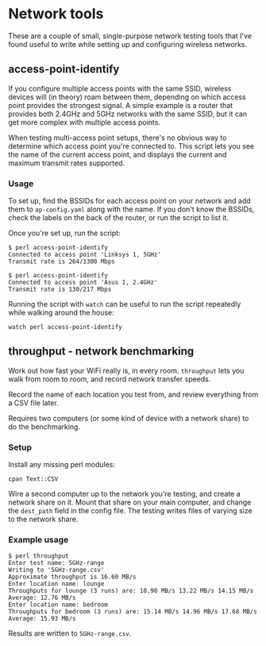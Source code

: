 # Network tools

These are a couple of small, single-purpose network testing tools that I've found useful to write while setting up and configuring wireless networks.

## access-point-identify

If you configure multiple access points with the same SSID, wireless devices will (in theory) roam between them, depending on which access point provides the strongest signal. A simple example is a router that provides both 2.4GHz and 5GHz networks with the same SSID, but it can get more complex with multiple access points.

When testing multi-access point setups, there's no obvious way to determine which access point you're connected to. This script lets you see the name of the current access point, and displays the current and maximum transmit rates supported.

### Usage

To set up, find the BSSIDs for each access point on your network and add them to `ap-config.yaml` along with the name. If you don't know the BSSIDs, check the labels on the back of the router, or run the script to list it.

Once you're set up, run the script:

	$ perl access-point-identify
	Connected to access point 'Linksys 1, 5GHz'
	Transmit rate is 264/1300 Mbps
	
	$ perl access-point-identify
	Connected to access point 'Asus 1, 2.4GHz'
	Transmit rate is 130/217 Mbps
	
Running the script with `watch` can be useful to run the script repeatedly while walking around the house:

	watch perl access-point-identify

## throughput - network benchmarking

Work out how fast your WiFi really is, in every room.
`throughput` lets you walk from room to room, and record network transfer speeds.

Record the name of each location you test from, and review everything from a CSV file later.

Requires two computers (or some kind of device with a network share) to do the benchmarking.

### Setup

Install any missing perl modules:

	cpan Text::CSV

Wire a second computer up to the network you're testing, and create a network share on it.
Mount that share on your main computer, and change the `dest_path` field in the config file. The testing writes files of varying size to the network share.

### Example usage

	$ perl throughput
	Enter test name: 5GHz-range
	Writing to '5GHz-range.csv'
	Approximate throughput is 16.60 MB/s
	Enter location name: lounge
	Throughputs for lounge (3 runs) are: 10.90 MB/s 13.22 MB/s 14.15 MB/s
	Average: 12.76 MB/s
	Enter location name: bedroom
	Throughputs for bedroom (3 runs) are: 15.14 MB/s 14.96 MB/s 17.68 MB/s
	Average: 15.93 MB/s
	
Results are written to `5GHz-range.csv`.
